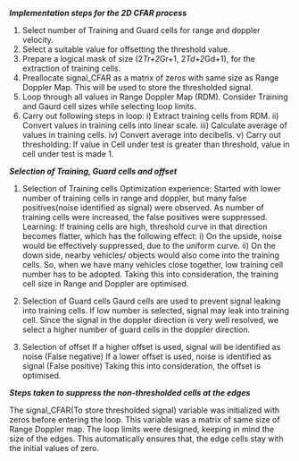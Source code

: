 ***Implementation steps for the 2D CFAR process***

1. Select number of Training and Guard cells for range and doppler velocity.
2. Select a suitable value for offsetting the threshold value.
3. Prepare a logical mask of size (2*Tr+2*Gr+1, 2*Td+2*Gd+1), for the extraction of training cells.
4. Preallocate signal_CFAR as a matrix of zeros with same size as Range Doppler Map. This will be used to store the thresholded signal.
5. Loop through all values in Range Doppler Map (RDM). Consider Training and Gaurd cell sizes while selecting loop limits.
6. Carry out following steps in loop:
	i) Extract training cells from RDM.
	ii) Convert values in training cells into linear scale.
	iii) Calculate average of values in training cells.
	iv) Convert average into decibells.
	v) Carry out thresholding: If value in Cell under test is greater than threshold, value in cell under test is made 1.

***Selection of Training, Guard cells and offset***

1. Selection of Training cells
Optimization experience: 
Started with lower number of training cells in range and doppler, but many false positives(noise identified as signal) were observed.
As number of training cells were increased, the false positives were suppressed.
Learning:
If training cells are high, threshold curve in that direction becomes flatter, which has the following effect:
	i) On the upside, noise would be effectively suppressed, due to the uniform curve.
	ii) On the down side, nearby vehicles/ objects would also come into the training cells.
So, when we have many vehicles close together, low training cell number has to be adopted.
Taking this into consideration, the training cell size in Range and Doppler are optimised.

2. Selection of Guard cells
Gaurd cells are used to prevent signal leaking into training cells.
If low number is selected, signal may leak into training cell.
Since the signal in the doppler direction is very well resolved, we select a higher number of guard cells in the doppler direction.

3. Selection of offset
If a higher offset is used, signal will be identified as noise (False negative)
If a lower offset is used, noise is identified as signal (False positive)
Taking this into consideration, the offset is optimised.

***Steps taken to suppress the non-thresholded cells at the edges***

The signal_CFAR(To store thresholded signal) variable was initialized with zeros before entering the loop.
This variable was a matrix of same size of Range Doppler map.
The loop limits were designed, keeping in mind the size of the edges.
This automatically ensures that, the edge cells stay with the initial values of zero.